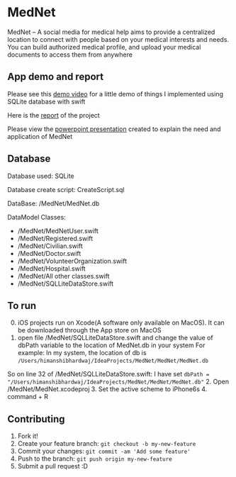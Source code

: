 # MedNet

MedNet – A social media for medical help aims to provide a centralized location to connect with people based on your medical interests and needs. You can build authorized medical profile, and upload your medical documents to access them from anywhere

## App demo and report

Please see this [demo video](https://github.com/himi1/MedNet/blob/master/App%20Demo.mov) for a little demo of things I implemented using SQLite database with swift

Here is the [report](https://github.com/himi1/MedNet/blob/master/MedNet_ProjectReport.docx) of the project

Please view the [powerpoint presentation](https://github.com/himi1/MedNet/blob/master/MedNet.pptx) created to explain the need and application of MedNet

## Database

Database used: SQLite

Database create script: CreateScript.sql

DataBase: /MedNet/MedNet.db

DataModel Classes:
  - /MedNet/MedNetUser.swift
  - /MedNet/Registered.swift
  - /MedNet/Civilian.swift
  - /MedNet/Doctor.swift
  - /MedNet/VolunteerOrganization.swift
  - /MedNet/Hospital.swift
  - /MedNet/All other classes.swift
  - /MedNet/SQLLiteDataStore.swift

## To run

0. iOS projects run on Xcode(A software only available on MacOS). It can be
downloaded through the App store on MacOS
1. open file /MedNet/SQLLiteDataStore.swift and change the value of
dbPath variable to the location of MedNet.db in your system
For example:
In my system, the location of db is ```/Users/himanshibhardwaj/IdeaProjects/MedNet/MedNet/MedNet.db```

So on line 32 of /MedNet/SQLLiteDataStore.swift:
I have set ```dbPath = "/Users/himanshibhardwaj/IdeaProjects/MedNet/MedNet/MedNet.db"```
2. Open /MedNet/MedNet.xcodeproj
3. Set the active scheme to iPhone6s
4. command + R

## Contributing

1. Fork it!
2. Create your feature branch: `git checkout -b my-new-feature`
3. Commit your changes: `git commit -am 'Add some feature'`
4. Push to the branch: `git push origin my-new-feature`
5. Submit a pull request :D
